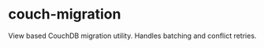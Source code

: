 couch-migration
===============

View based CouchDB migration utility. Handles batching and conflict retries.
